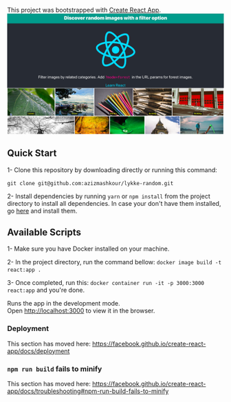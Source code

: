 This project was bootstrapped with [Create React App](https://github.com/facebook/create-react-app).
![image](https://github.com/azizmashkour/lykke-random/blob/master/public/preview.png)

## Quick Start

1- Clone this repository by downloading directly or running this command:

```
git clone git@github.com:azizmashkour/lykke-random.git
```

2- Install dependencies by running `yarn` or `npm install` from the project directory to install all dependencies. In case your don't have them installed, go
[here](https://changelog.com/posts/install-node-js-with-homebrew-on-os-x) and install them.


## Available Scripts

1- Make sure you have Docker installed on your machine.

2- In the project directory, run the command bellow: `docker image build -t react:app .`

3- Once completed, run this: `docker container run -it -p 3000:3000 react:app` and you're done.


Runs the app in the development mode.<br>
Open [http://localhost:3000](http://localhost:3000) to view it in the browser.


### Deployment

This section has moved here: https://facebook.github.io/create-react-app/docs/deployment

### `npm run build` fails to minify

This section has moved here: https://facebook.github.io/create-react-app/docs/troubleshooting#npm-run-build-fails-to-minify
